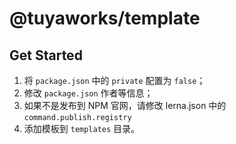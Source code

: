 # @tuyaworks/template

## Get Started

1. 将 `package.json` 中的 `private` 配置为 `false`；
2. 修改 `package.json` 作者等信息；
3. 如果不是发布到 NPM 官网，请修改 lerna.json 中的 `command.publish.registry`
4. 添加模板到 `templates` 目录。